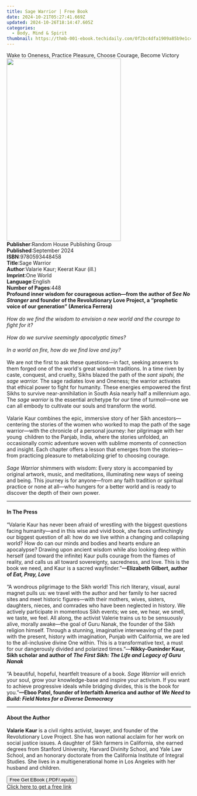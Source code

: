 ```yaml
---
title: Sage Warrior | Free Book
date: 2024-10-21T05:27:41.669Z
updated: 2024-10-26T18:14:47.605Z
categories:
  - Body, Mind & Spirit
thumbnail: https://thmb-001-ebook.techidaily.com/0f2bc4dfa1909a85b9e1c454c194144b9dde5219f15d145a7deade8bc2bfb4da.jpg
---
```

<main id="book-container">
  <div class="flex flex-col">
    <div class="book-brief flex-1 py-6 px-4 sm:p-6 md:py-10 md:px-8">
      <!-- brief-->
      <div class="book-brief-main">
        Wake to Oneness, Practice Pleasure, Choose Courage, Become Victory
      </div>
    </div>
    <div
      class="book-meta-info flex-1 grid gap-4 col-start-1 col-end-3 row-start-1 sm:mb-6 sm:grid-cols-4 lg:gap-6 lg:col-start-2 lg:row-end-6 lg:row-span-6 lg:mb-0"
    >
      <div
        class="book-meta-info-left place-content-center mt-4 p-4 text-sm leading-6 col-start-2 col-span-2 dark:text-slate-400"
      >
        <img
          class="w-full h-500 object-cover rounded-lg sm:h-255 sm:col-span-2 lg:col-span-full"
          src="https://img-001-ebook.techidaily.com/2a32c661e9ed467509e576751fb98608ec0728508b9163366b6636d2a72c976f.jpg"
          alt=""
          width="312"
          height="500"
        />
      </div>
      <div
        class="book-meta-info-right mt-2 col-start-1 row-start-2 col-span-3 self-center"
      >
        <!-- meta data  -->
        <div class="flex flex-col px-4 md:px-8">
          <div class="flex-1">
            <strong>Publisher</strong>:<span class="px-2"
              >Random House Publishing Group</span
            >
          </div>
          <div class="flex-1">
            <strong>Published</strong>:<span class="px-2">September 2024</span>
          </div>
          <div class="flex-1">
            <strong>ISBN</strong>:<span class="px-2">9780593448458</span>
          </div>
          <div class="flex-1">
            <strong>Title</strong>:<span class="px-2">Sage Warrior</span>
          </div>
          <div class="flex-1">
            <strong>Author</strong>:<span class="px-2"
              >Valarie Kaur; Keerat Kaur (ill.)</span
            >
          </div>
          <div class="flex-1">
            <strong>Imprint</strong>:<span class="px-2">One World</span>
          </div>
          <div class="flex-1">
            <strong>Language</strong>:<span class="px-2">English</span>
          </div>
          <div class="flex-1">
            <strong>Number of Pages</strong>:<span class="px-2">448</span>
          </div>
        </div>
      </div>
    </div>
    <div class="book-description flex-1 py-6 px-4 sm:p-6 md:py-10 md:px-8">
      <div class="book-description-main">
        <div accordion-content="" id="description">
          <b
            >Profound inner wisdom for courageous action—from the author of
            <i>See No Stranger </i>and founder of the Revolutionary Love
            Project, a “prophetic voice of our generation” (America Ferrera)</b
          ><br /><br /><i
            >How do we find the wisdom to envision a new world and the courage
            to fight for it?</i
          ><br /><br /><i>How do we survive seemingly apocalyptic times?</i
          ><br /><br /><i>In a world on fire, how do we find love and joy?</i
          ><br /><br />We are not the first to ask these questions—in fact,
          seeking answers to them forged one of the world's great wisdom
          traditions. In a time riven by caste, conquest, and cruelty, Sikhs
          blazed the path of the <i>sant sipahi, the sage warrior. </i>The sage
          radiates love and Oneness; the warrior activates that ethical power to
          fight for humanity. These energies empowered the first Sikhs to
          survive near-annihilation in South Asia nearly half a millennium ago.
          The <i>sage warrior</i> is the essential archetype for <i>our</i> time
          of turmoil—one we can all embody to cultivate our souls and transform
          the world.<br /><br />Valarie Kaur combines the epic, immersive story
          of her Sikh ancestors—centering the stories of the women who worked to
          map the path of the sage warrior—with the chronicle of a personal
          journey: her pilgrimage with her young&nbsp; children to the Panjab,
          India, where the stories unfolded, an occasionally comic adventure
          woven with sublime moments of connection and insight. Each chapter
          offers a lesson that emerges from the stories—from practicing pleasure
          to metabolizing grief to choosing courage.<br /><br /><i
            >Sage Warrior</i
          >
          shimmers with wisdom: Every story is accompanied by original artwork,
          music, and meditations, illuminating new ways of seeing and being.
          This journey is for anyone—from any faith tradition or spiritual
          practice or none at all—who hungers for a better world and is ready to
          discover the depth of their own power.
        </div>
        <div class="accordion-fader"></div>
      </div>
    </div>
    <div class="book-excerpts flex-1 py-6 px-4 sm:p-6 md:py-10 md:px-8">
      <!-- excerpts-->
      <div class="book-excerpts-main">
        <hr />
        <h4 class="placeholder placeholder-heading">
          <span>In The Press</span>
        </h4>
        <p>
          “Valarie Kaur has never been afraid of&nbsp;wrestling&nbsp;with
          the&nbsp;biggest questions facing humanity—and in this&nbsp;wise and
          vivid book, she faces unflinchingly our biggest question of all: how
          do we live within a&nbsp;changing and collapsing world?&nbsp;How do
          can&nbsp;our minds and bodies and hearts endure an apocalypse?
          Drawing&nbsp;upon ancient wisdom&nbsp;while also looking deep within
          herself (and toward the infinite) Kaur pulls&nbsp;courage&nbsp;from
          the&nbsp;flames of reality, and calls us&nbsp;all toward sovereignty,
          sacredness, and love. This is the book we need, and Kaur is&nbsp;a
          sacred wayfinder.”<b
            >—Elizabeth Gilbert, author of <i>Eat, Pray, Love</i></b
          ><br />&nbsp;<br />“A&nbsp;wondrous pilgrimage&nbsp;to the Sikh world!
          This&nbsp;rich literary, visual, aural magnet&nbsp;pulls us: we travel
          with the author and her family&nbsp;to her sacred sites&nbsp;and meet
          historic figures—with their&nbsp;mothers, wives, sisters, daughters,
          nieces, and comrades&nbsp;who have been&nbsp;neglected in history. We
          actively participate in momentous Sikh events;&nbsp;we see, we hear,
          we smell, we taste, we feel. All along, the activist Valerie trains us
          to be&nbsp;sensuously alive, morally awake—the goal of Guru Nanak, the
          founder of the Sikh religion himself. Through a&nbsp;stunning,
          imaginative interweaving&nbsp;of the past with the present, history
          with imagination, Punjab with California, we are led to&nbsp;the
          all-inclusive divine One within. This is a&nbsp;transformative text, a
          must for&nbsp;our dangerously divided and polarized times.”—<b
            >Nikky-Guninder Kaur, Sikh scholar and author of
            <i>The First Sikh: The Life and Legacy of Guru Nanak</i></b
          ><br />&nbsp;<br />“A&nbsp;beautiful,&nbsp;hopeful,&nbsp;heartfelt&nbsp;treasure
          of a book. <i>Sage Warrior</i> will&nbsp;enrich your soul, grow your
          knowledge-base and&nbsp;inspire your activism. If you want to achieve
          progressive ideals while bridging divides, this is the book for
          you.”<b
            >—Eboo Patel, founder of Interfaith America and author of
            <i>We Need to Build: Field Notes for a Diverse Democracy</i></b
          >
        </p>
      </div>
    </div>
    <div class="book-about-author flex-1 py-6 px-4 sm:p-6 md:py-10 md:px-8">
      <!-- about author-->
      <div class="book-main-author-main">
        <hr />
        <h4 class="placeholder placeholder-heading">
          <span>About the Author</span>
        </h4>
        <p>
          <b>Valarie Kaur</b> is a civil rights activist, lawyer, and founder of
          the Revolutionary Love Project. She has won national acclaim for her
          work on social justice issues. A daughter of Sikh farmers in
          California, she earned degrees from Stanford University, Harvard
          Divinity School, and Yale Law School, and an honorary doctorate from
          the California Institute of Integral Studies. She lives in a
          multigenerational home in Los Angeles with her husband and children.
        </p>
      </div>
    </div>
    <div class="book-free-get flex-1 py-6 px-4 sm:p-6 md:py-10 md:px-8">
      <button
        id="btn-free-get"
        class="bg-blue-500 hover:bg-blue-700 text-white font-bold py-2 px-4 rounded"
      >
        Free Get EBook (.PDF/.epub)
      </button>
      <div id="countdown-display" class="px-2 text-lg mt-2"></div>
      <a
        id="free-link"
        class="hidden bg-blue-500 hover:bg-blue-700 text-white font-bold py-2 px-4 rounded"
        href="https://www.ebooks.com/en-us/book/211154982/sage-warrior/valarie-kaur/"
        target="_blank"
        >Click here to get a free link</a
      >
    </div>
    <script>
      let countdownTime = 0;
      let countdownInterval = null;
      document
        .getElementById('btn-free-get')
        .addEventListener('click', startCountdown);
      function startCountdown() {
        countdownTime = new Date().getTime() + 60000 * 3;
        countdownInterval = setInterval(updateCountdown, 1000);
        document.getElementById('btn-free-get').disabled = true;
        document
          .getElementById('btn-free-get')
          .classList.add('bg-gray-500', 'cursor-not-allowed');
      }
      function updateCountdown() {
        let currentTime = new Date().getTime();
        let timeLeft = countdownTime - currentTime;
        let secondsLeft = Math.floor(timeLeft / 1000);
        document.getElementById('countdown-display').innerHTML =
          `Remaining time: ${secondsLeft} seconds.`;
        if (secondsLeft <= 0) {
          clearInterval(countdownInterval);
          document.getElementById('btn-free-get').classList.add('hidden');
          document.getElementById('free-link').classList.remove('hidden');
          document.getElementById('countdown-display').innerHTML = '';
        }
      }
    </script>
  </div>
</main>

<ins class="adsbygoogle"
      style="display:block"
      data-ad-client="ca-pub-7571918770474297"
      data-ad-slot="8358498916"
      data-ad-format="auto"
      data-full-width-responsive="true"></ins>
    